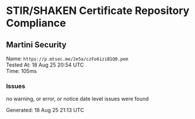 # STIR/SHAKEN Certificate Repository Compliance

## Martini Security

Name: `https://p.mtsec.me/2e5a/czFo6iziB1Q0.pem`\
Tested At: 18 Aug 25 20:54 UTC\
Time: 105ms

### Issues

no warning, or error, or notice date level issues were found

Generated: 18 Aug 25 21:13 UTC